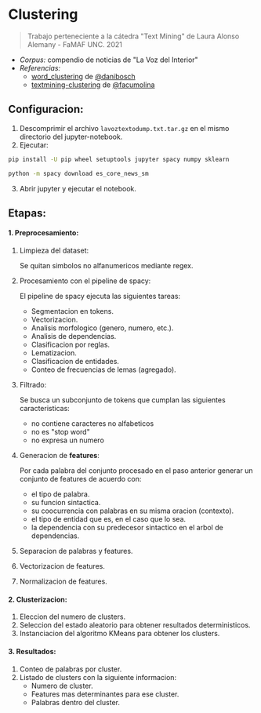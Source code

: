 # Clustering

> Trabajo perteneciente a la cátedra "Text Mining" de Laura Alonso Alemany - FaMAF UNC. 2021

- _Corpus:_ compendio de noticias de "La Voz del Interior"
- _Referencias:_ 
    - [word_clustering](https://github.com/danibosch/word_clustering) 
    de [@danibosch](https://github.com/danibosch)
    - [textmining-clustering](https://github.com/facumolina/textmining-clustering) 
    de [@facumolina](https://github.com/facumolina/textmining-clustering)

## Configuracion:
1. Descomprimir el archivo `lavoztextodump.txt.tar.gz` en el mismo
directorio del jupyter-notebook.
2. Ejecutar: 
```sh
pip install -U pip wheel setuptools jupyter spacy numpy sklearn
```
```sh
python -m spacy download es_core_news_sm
```
3. Abrir jupyter y ejecutar el notebook.

## Etapas:

#### 1. Preprocesamiento:
   1. Limpieza del dataset:
   
       Se quitan simbolos no alfanumericos mediante regex.
       
       
   2. Procesamiento con el pipeline de spacy:
   
       El pipeline de spacy ejecuta las siguientes tareas:
       - Segmentacion en tokens.
       - Vectorizacion.
       - Analisis morfologico (genero, numero, etc.).
       - Analisis de dependencias.
       - Clasificacion por reglas.
       - Lematizacion.
       - Clasificacion de entidades.
       - Conteo de frecuencias de lemas (agregado).
       
       
   3. Filtrado:
   
      Se busca un subconjunto de tokens
      que cumplan las siguientes caracteristicas:
       - no contiene caracteres no alfabeticos
       - no es "stop word"
       - no expresa un numero
       
       
   4. Generacion de **features**:
   
      Por cada palabra del conjunto procesado en el paso anterior 
      generar un conjunto de features de acuerdo con:
       - el tipo de palabra.
       - su funcion sintactica.
       - su coocurrencia con palabras en su misma oracion (contexto).
       - el tipo de entidad que es, en el caso que lo sea.
       - la dependencia con su predecesor sintactico en el arbol de dependencias.
       
       
   5. Separacion de palabras y features.
   6. Vectorizacion de features.
   7. Normalizacion de features.
    

#### 2. Clusterizacion:
   1. Eleccion del numero de clusters.
   2. Seleccion del estado aleatorio para obtener resultados deterministicos.
   3. Instanciacion del algoritmo KMeans para obtener los clusters.
    
#### 3. Resultados:
   1. Conteo de palabras por cluster.
   2. Listado de clusters con la siguiente informacion:
      - Numero de cluster.
      - Features mas determinantes para ese cluster.
      - Palabras dentro del cluster.
